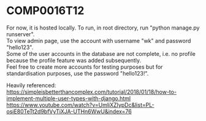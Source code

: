 # COMP0016T12

For now, it is hosted locally. To run, in root directory, run "python manage.py runserver".  
To view admin page, use the account with username "wk" and password "hello123".  
Some of the user accounts in the database are not complete, i.e. no profile because the profile feature was added subsequently.  
Feel free to create more accounts for testing purposes but for standardisation purposes, use the password "hello123!".  
  
  
Heavily referenced:  
https://simpleisbetterthancomplex.com/tutorial/2018/01/18/how-to-implement-multiple-user-types-with-django.html  
https://www.youtube.com/watch?v=UmljXZIypDc&list=PL-osiE80TeTt2d9bfVyTiXJA-UTHn6WwU&index=76  
